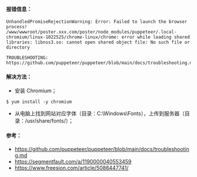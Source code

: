 #### 报错信息：
```
UnhandledPromiseRejectionWarning: Error: Failed to launch the browser process!
/www/wwwroot/poster.xxx.com/poster/node_modules/puppeteer/.local-chromium/linux-1022525/chrome-linux/chrome: error while loading shared libraries: libnss3.so: cannot open shared object file: No such file or directory

TROUBLESHOOTING: https://github.com/puppeteer/puppeteer/blob/main/docs/troubleshooting.md
```

#### 解决方法：
- 安装 Chromium；
```
$ yum install -y chromium
```

- 从电脑上找到网站对应字体（目录：C:\Windows\Fonts），上传到服务器（目录：/usr/share/fonts/）；

#### 参考：
- https://github.com/puppeteer/puppeteer/blob/main/docs/troubleshooting.md
- https://segmentfault.com/a/1190000040553459
- https://www.freesion.com/article/5086447741/